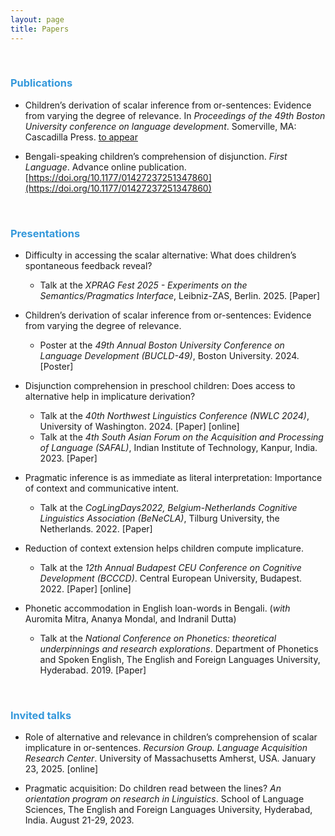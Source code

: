 ```yaml
---
layout: page
title: Papers
---
```


 &nbsp;  
 
<h3> <span style="color: #3498DB ;">Publications </span> </h3> 
  
- Children’s derivation of scalar inference from or-sentences: Evidence from varying the degree of relevance. In _Proceedings of the 49th Boston University conference on language development_. Somerville, MA: Cascadilla Press. [to appear](http://www.cascadilla.com/bucld49toc.html) 

- Bengali-speaking children’s comprehension of disjunction. _First Language_. Advance online publication. [https://doi.org/10.1177/01427237251347860](https://doi.org/10.1177/01427237251347860) 

 &nbsp;    

<h3> <span style="color: #3498DB ;">Presentations </span> </h3> 

- Difficulty in accessing the scalar alternative: What does children’s spontaneous feedback reveal?
   <ul> <li> Talk at the <em>XPRAG Fest 2025 - Experiments on the Semantics/Pragmatics Interface</em>, Leibniz-ZAS, Berlin. 2025. [<a>Paper</a>] </li> </ul>

- Children’s derivation of scalar inference from or-sentences: Evidence from varying the degree of relevance.
   <ul> <li> Poster at the <em>49th Annual Boston University Conference on Language Development (BUCLD-49)</em>, Boston University. 2024. [<a>Poster</a>] </li> </ul>

- Disjunction comprehension in preschool children: Does access to alternative help in implicature derivation?
   <ul> <li> Talk at the <em>40th Northwest Linguistics Conference (NWLC 2024)</em>, University of Washington. 2024. [Paper] [online] </li></ul>
   <ul> <li> Talk at the <em>4th South Asian Forum on the Acquisition and Processing of Language (SAFAL)</em>, Indian Institute of Technology, Kanpur, India. 2023.   [Paper]  </li></ul>

- Pragmatic inference is as immediate as literal interpretation: Importance of context and communicative intent.
   <ul> <li> Talk at the <em>CogLingDays2022, Belgium-Netherlands Cognitive Linguistics Association (BeNeCLA)</em>, Tilburg University, the Netherlands. 2022.   [Paper] </li></ul>

- Reduction of context extension helps children compute implicature.
   <ul> <li> Talk at the <em>12th Annual Budapest CEU Conference on Cognitive Development (BCCCD)</em>. Central European University, Budapest. 2022.   [Paper] [online] </li></ul>

- Phonetic accommodation in English loan-words in Bengali. (_with_ Auromita Mitra, Ananya Mondal, and Indranil Dutta)
   <ul> <li> Talk at the <em>National Conference on Phonetics: theoretical underpinnings and research explorations</em>. Department of Phonetics and Spoken English, The English and Foreign Languages University, Hyderabad. 2019.  [Paper] </li></ul>

 &nbsp;    
 
<h3> <span style="color: #3498DB ;">Invited talks </span> </h3> 

- Role of alternative and relevance in children’s comprehension of scalar implicature in or-sentences. _Recursion Group. Language Acquisition Research Center_. University of Massachusetts Amherst, USA. January 23, 2025. [online] 

- Pragmatic acquisition: Do children read between the lines? _An orientation program on research in Linguistics_. School of Language Sciences, The English and Foreign Languages University, Hyderabad, India. August 21-29, 2023. 



 &nbsp;    
